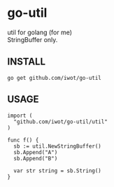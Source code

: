 go-util
=======

util for golang (for me)  
StringBuffer only.

INSTALL
-------
`go get github.com/iwot/go-util`

USAGE
-----
    import (
      "github.com/iwot/go-util/util"
    )
    
    func f() {
      sb := util.NewStringBuffer()
      sb.Append("A")
      sb.Append("B")

      var str string = sb.String()
    }
